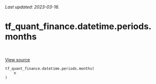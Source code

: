 <!--
This file is generated by a tool. Do not edit directly.
For open-source contributions the docs will be updated automatically.
-->

*Last updated: 2023-03-16.*

<div itemscope itemtype="http://developers.google.com/ReferenceObject">
<meta itemprop="name" content="tf_quant_finance.datetime.periods.months" />
<meta itemprop="path" content="Stable" />
</div>

# tf_quant_finance.datetime.periods.months

<!-- Insert buttons and diff -->

<table class="tfo-notebook-buttons tfo-api" align="left">
</table>

<a target="_blank" href="https://github.com/google/tf-quant-finance/blob/master/tf_quant_finance/datetime/periods/period_tensors.py">View source</a>





```python
tf_quant_finance.datetime.periods.months(
    n
)
```



<!-- Placeholder for "Used in" -->
